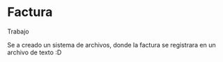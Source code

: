 # Factura
Trabajo

Se a creado un sistema de archivos, donde la factura se registrara en un archivo de texto :D
